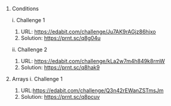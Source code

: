 1.	Conditions

    i.	Challenge 1
    1.	URL: https://edabit.com/challenge/Ju7AK9rAGjz86hjxo
    2.	Solution: https://prnt.sc/q8g04u
    
    ii.	Challenge 2
    1.	URL: https://edabit.com/challenge/kLa2w7m4h849k8rmW
    2.	Solution: https://prnt.sc/q8hak9

2.	Arrays
    i.	Challenge 1
    1.	URL:https://edabit.com/challenge/Q3n42rEWanZSTmsJm
    2.	Solution: https://prnt.sc/q8pcuv
